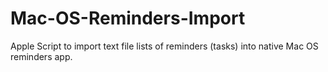 # Mac-OS-Reminders-Import
Apple Script to import text file lists of reminders (tasks) into native Mac OS reminders app. 
